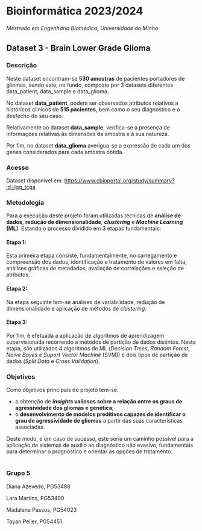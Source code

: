# Bioinformática 2023/2024
###### Mestrado em Engenharia Biomédica, Universidade do Minho

## Dataset 3 - Brain Lower Grade Glioma
### Descrição
Neste dataset encontram-se **530 amostras** de pacientes portadores de gliomas, sendo este, no fundo, composto por 3 datasets diferentes data_patient, data_sample e data_glioma.

No dataset **data_patient**, podem ser observados atributos relativos a históricos clinicos de **515 pacientes**, bem como o seu diagnostico e o desfecho do seu caso.

Relativamente ao dataset **data_sample**, verifica-se a presença de informações relativas às dimensões da amostra e à sua natureza.

Por fim, no dataset **data_glioma** averigua-se a expressão de cada um dos genes considerados para cada amostra obtida.

### Acesso
Dataset disponível em: https://www.cbioportal.org/study/summary?id=lgg_tcga 


### Metodologia
Para a execução deste projeto foram utilizadas técnicas de **análise de dados**, **redução de dimensionalidade**, **_clustering_** e **_Machine Learning_ (ML)**. Estando o processo dividido em 3 etapas fundamentais:

#### Etapa 1: 
Esta primeira etapa consiste, fundamentalmente, no carregamento e compreensão dos dados, identificação e tratamento de valores em falta, análises gráficas de metadados, avaliação de correlações e seleção de atributos.

#### Etapa 2:
Na etapa seguinte tem-se análises de variabilidade, redução de dimensionalidade e aplicação de métodos de _clustering_.

#### Etapa 3:
Por fim, é efetuada a aplicação de algoritmos de aprendizagem supervisionada recorrendo a métodos de partição de dados distintos. Nesta etapa, são utilizados 4 algoritmos de ML (_Decision Trees_, _Random Forest_, _Naive Bayes_ e _Suport Vector Machine_ (SVM)) e dois tipos de partição de dados (_Split Data_ e _Cross Validation_).


### Objetivos
Como objetivos principais do projeto tem-se:

- a obtenção de **_insights_ valiosos sobre a relação entre os graus de agressividade dos gliomas e genética**;
- o **desenvolvimento de modelos preditivos capazes de identificar o grau de agressividade de gliomas** a partir das suas características associadas.

Deste modo, e em caso de sucesso, este seria um caminho possível para a aplicação de sistemas de auxílio ao diagnóstico não evasivo, fundamentais para determinar o prognóstico e orientar as opções de tratamento.

#
### Grupo 5
  Diana Azevedo, PG53488

  Lara Martins, PG53490

  Madalena Passos, PG54023

  Tayan Peller, PG54451





